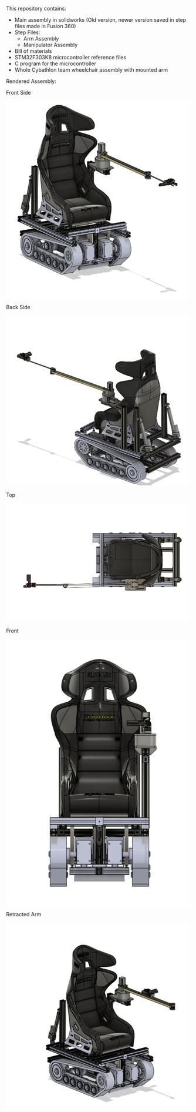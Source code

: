 This repository contains:

- Main assembly in solidworks (Old version, newer version saved in step files made in Fusion 360)
- Step Files:
	- Arm Assembly
	- Manipulator Assembly
- Bill of materials
- STM32F303K8 microcontroller reference files
- C program for the microcontroller
- Whole Cybathlon team wheelchair assembly with mounted arm

Rendered Assembly:

Front Side

![Image Front Side](FullAssembly1.PNG)

Back Side

![Image Back Side](FullAssembly2.PNG)

Top

![Image Top](FullAssembly3.PNG)

Front

![Image Front](FullAssembly4.PNG)

Retracted Arm

![Image Retracted Arm](FullAssemblyFolded.PNG)
